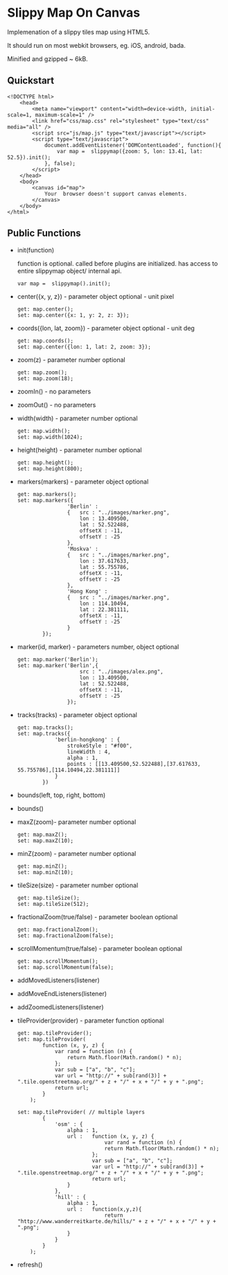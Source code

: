 Slippy Map On Canvas
=============

Implemenation of a slippy tiles map using <canvas> HTML5.

It should run on most webkit browsers, eg. iOS, android, bada.

Minified and gzipped ~ 6kB.

Quickstart
----------

    <!DOCTYPE html>
        <head>
            <meta name="viewport" content="width=device-width, initial-scale=1, maximum-scale=1" />     
            <link href="css/map.css" rel="stylesheet" type="text/css" media="all" />
            <script src="js/map.js" type="text/javascript"></script>
            <script type="text/javascript">
                document.addEventListener('DOMContentLoaded', function(){
                    var map =  slippymap({zoom: 5, lon: 13.41, lat: 52.5}).init();
                }, false);
            </script>   
        </head>
        <body>
            <canvas id="map">
                Your  browser doesn't support canvas elements.          
            </canvas>
        </body>
    </html>
    
    
Public Functions
----------

*   init(function)

    function is optional. called before plugins are initialized.
    has access to entire slippymap object/ internal api.

        var map =  slippymap().init();

*   center({x, y, z}) - parameter object optional - unit pixel

        get: map.center();
        set: map.center({x: 1, y: 2, z: 3});
    
*   coords({lon, lat, zoom}) - parameter object optional - unit deg

        get: map.coords();
        set: map.center({lon: 1, lat: 2, zoom: 3});

*   zoom(z) - parameter number optional

        get: map.zoom();
        set: map.zoom(18);

*   zoomIn() - no parameters
*   zoomOut() - no parameters
*   width(width) - parameter number optional

        get: map.width();
        set: map.width(1024);

*   height(height) - parameter number optional

        get: map.height();
        set: map.height(800);

*   markers(markers) - parameter object optional

        get: map.markers();
        set: map.markers({  
                        'Berlin' : 
                        {   src : "../images/marker.png",
                            lon : 13.409500,
                            lat : 52.522488,
                            offsetX : -11,
                            offsetY : -25
                        },
                        'Moskva' : 
                        {   src : "../images/marker.png",
                            lon : 37.617633,
                            lat : 55.755786,
                            offsetX : -11,
                            offsetY : -25
                        },
                        'Hong Kong' : 
                        {   src : "../images/marker.png",
                            lon : 114.10494,
                            lat : 22.381111,
                            offsetX : -11,
                            offsetY : -25
                        }
                });

*   marker(id, marker) - parameters number, object optional

        get: map.marker('Berlin');
        set: map.marker('Berlin',{  
                            src : "../images/alex.png",
                            lon : 13.409500,
                            lat : 52.522488,
                            offsetX : -11,
                            offsetY : -25
                        });

*   tracks(tracks) - parameter object optional

        get: map.tracks();
        set: map.tracks({
                    'berlin-hongkong' : {
                        strokeStyle : "#f00",
                        lineWidth : 4,
                        alpha : 1,
                        points : [[13.409500,52.522488],[37.617633, 55.755786],[114.10494,22.381111]]
                    }
                })      

*   bounds(left, top, right, bottom)
*   bounds()
*   maxZ(zoom)- parameter number optional

        get: map.maxZ();
        set: map.maxZ(10);

*   minZ(zoom) - parameter number optional

        get: map.minZ();
        set: map.minZ(10);

*   tileSize(size) - parameter number optional

        get: map.tileSize();
        set: map.tileSize(512);

*   fractionalZoom(true/false) - parameter boolean optional

        get: map.fractionalZoom();
        set: map.fractionalZoom(false);

*   scrollMomentum(true/false) - parameter boolean optional

        get: map.scrollMomentum();
        set: map.scrollMomentum(false);

*   addMovedListeners(listener)
*   addMoveEndListeners(listener)
*   addZoomedListeners(listener)
*   tileProvider(provider) - parameter function optional

        get: map.tileProvider();
        set: map.tileProvider(
                function (x, y, z) {
                    var rand = function (n) {
                        return Math.floor(Math.random() * n);
                    };
                    var sub = ["a", "b", "c"];
                    var url = "http://" + sub[rand(3)] + ".tile.openstreetmap.org/" + z + "/" + x + "/" + y + ".png";
                    return url;
                }
            );

        set: map.tileProvider( // multiple layers
                {
                    'osm' : {
                        alpha : 1,
                        url :   function (x, y, z) {
                                    var rand = function (n) {
                                    return Math.floor(Math.random() * n);
                                };
                                var sub = ["a", "b", "c"];
                                var url = "http://" + sub[rand(3)] + ".tile.openstreetmap.org/" + z + "/" + x + "/" + y + ".png";
                                return url;
                        }
                    },
                    'hill' : {
                        alpha : 1,
                        url :   function(x,y,z){
                                    return "http://www.wanderreitkarte.de/hills/" + z + "/" + x + "/" + y + ".png";
                        }
                    }
                }
            );

*   refresh()
